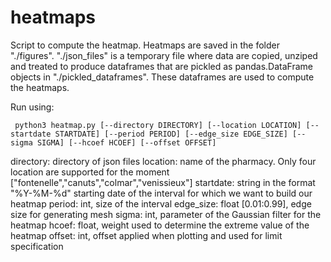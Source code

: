 # heatmaps
Script to compute the heatmap.
Heatmaps are saved in the folder "./figures". 
"./json_files" is a temporary file where data are copied, unziped and treated to produce dataframes that are pickled as pandas.DataFrame objects in "./pickled_dataframes". These dataframes are used to compute the heatmaps.


Run using:


`
python3 heatmap.py [--directory DIRECTORY] [--location LOCATION] [--startdate STARTDATE] [--period PERIOD] [--edge_size EDGE_SIZE] [--sigma SIGMA] [--hcoef HCOEF] [--offset OFFSET]`

directory: directory of json files
location: name of the pharmacy. Only four location are supported for the moment ["fontenelle","canuts","colmar","venissieux"]
startdate: string in the format "%Y-%M-%d" starting date of the interval for which we want to build our heatmap
period: int, size of the interval 
edge_size: float [0.01:0.99], edge size for generating mesh
sigma: int, parameter of the Gaussian filter for the heatmap
hcoef: float, weight used to determine the extreme value of the heatmap
offset: int, offset applied when plotting and used for limit specification

